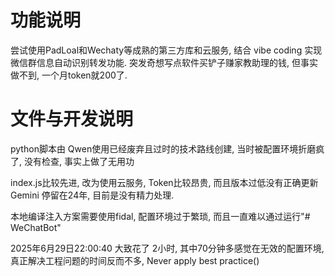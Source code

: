 # 功能说明
尝试使用PadLoal和Wechaty等成熟的第三方库和云服务, 结合 vibe coding 实现微信群信息自动识别转发功能. 突发奇想写点软件买铲子赚家教助理的钱, 但事实做不到, 一个月token就200了.

# 文件与开发说明

python脚本由 Qwen使用已经废弃且过时的技术路线创建, 当时被配置环境折磨疯了, 没有检查, 事实上做了无用功

index.js比较先进, 改为使用云服务, Token比较昂贵, 而且版本过低没有正确更新 Gemini 停留在24年, 目前是没有精力处理.

本地编译注入方案需要使用fidal, 配置环境过于繁琐, 而且一直难以通过运行"# WeChatBot" 

2025年6月29日22:00:40 大致花了 2小时, 其中70分钟多感觉在无效的配置环境, 真正解决工程问题的时间反而不多, Never apply best practice()
